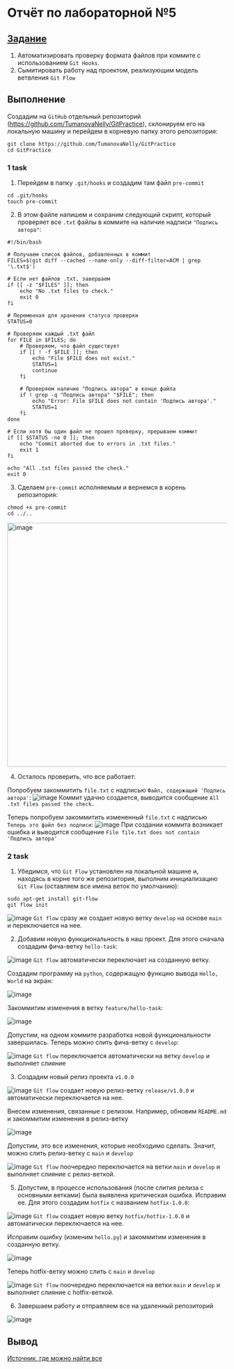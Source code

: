 # Отчёт по лабораторной №5
## [Задание](README.md)
1) Автоматизировать проверку формата файлов при коммите с использованием `Git Hooks`.
2) Сымитировать работу над проектом, реализующим модель ветвления `Git Flow`

## Выполнение 
Создадим на `GitHub` отдельный репозиторий (https://github.com/TumanovaNelly/GitPractice), склонируем его на локальную машину и перейдем в корневую папку этого репозитория:
```
git clone https://github.com/TumanovaNelly/GitPractice
cd GitPractice
```
### 1 task
1. Перейдем в папку `.git/hooks` и создадим там файл `pre-commit`
```
cd .git/hooks
touch pre-commit
```
2. В этом файле напишем и сохраним следующий скрипт, который проверяет все `.txt` файлы в коммите на наличие надписи `"Подпись автора"`:
```
#!/bin/bash

# Получаем список файлов, добавленных в коммит
FILES=$(git diff --cached --name-only --diff-filter=ACM | grep '\.txt$')

# Если нет файлов .txt, завершаем
if [[ -z "$FILES" ]]; then
    echo "No .txt files to check."
    exit 0
fi

# Переменная для хранения статуса проверки
STATUS=0

# Проверяем каждый .txt файл
for FILE in $FILES; do
    # Проверяем, что файл существует
    if [[ ! -f $FILE ]]; then
        echo "File $FILE does not exist."
        STATUS=1
        continue
    fi

    # Проверяем наличие "Подпись автора" в конце файла
    if ! grep -q "Подпись автора" "$FILE"; then
        echo "Error: File $FILE does not contain 'Подпись автора'."
        STATUS=1
    fi
done

# Если хотя бы один файл не прошел проверку, прерываем коммит
if [[ $STATUS -ne 0 ]]; then
    echo "Commit aborted due to errors in .txt files."
    exit 1
fi

echo "All .txt files passed the check."
exit 0
```
3. Сделаем `pre-commit` исполняемым и вернемся в корень репозитория:
```
chmod +x pre-commit
cd ../..
```
<img width="559" alt="image" src="https://github.com/user-attachments/assets/19eef356-a0c8-48db-8d6a-1f3f7815955e"/>

4. Осталось проверить, что все работает:

Попробуем закоммитить `file.txt` с надписью `Файл, содержащий 'Подпись автора'`:
![image](https://github.com/user-attachments/assets/0a5f0b45-63f8-47b9-870b-3bfe6315d286)
Коммит удачно создается, выводится сообщение `All .txt files passed the check.`

Теперь попробуем закоммитить измененный `file.txt` с надписью `Теперь это файл без подписи`:
![image](https://github.com/user-attachments/assets/3f154848-2dc0-4207-ab27-d4412ff9525b)
При создании коммита возникает ошибка и выводится сообщение `File file.txt does not contain 'Подпись автора'`

### 2 task
1. Убедимся, что `Git Flow` установлен на локальной машине и, находясь в корне того же репозитория, выполним инициализацию `Git Flow` (оставляем все имена веток по умолчанию):
```
sudo apt-get install git-flow
git flow init
```

![image](https://github.com/user-attachments/assets/b220a1da-a1df-42ef-b53c-21dc61df3a83)
`Git flow` сразу же создает новую ветку `develop` на основе `main` и переключается на нее. 

2. Добавим новую функциональность в наш проект. Для этого сначала создадим фича-ветку `hello-task`:

![image](https://github.com/user-attachments/assets/62192602-0fcc-4da2-a5c0-cf93015c98fc)
`Git flow` автоматически переключает на созданную ветку.

Создадим программу на `python`, содержащую функцию вывода `Hello, World` на экран:

![image](https://github.com/user-attachments/assets/b7711346-c92c-47b2-a66b-9d87cea1bf50)

Закоммитим изменения в ветку `feature/hello-task`:

![image](https://github.com/user-attachments/assets/e3885f7a-7eff-4666-bdaf-5ef30c72a97f)

Допустим, на одном коммите разработка новой функциональности завершилась. Теперь можно слить фича-ветку с `develop`:

![image](https://github.com/user-attachments/assets/e27b63eb-5075-4dab-8a8e-dabf655e8806)
`Git flow` переключается автоматически на ветку `develop` и выполняет слияние

3. Создадим новый релиз проекта `v1.0.0`

![image](https://github.com/user-attachments/assets/d44d9ab2-6c50-4209-9a7d-0e28f957e016)
`Git flow` создает новую релиз-ветку `release/v1.0.0` и автоматически переключается на нее.

Внесем изменения, связанные с релизом. Например, обновим `README.md` и закоммитим изменения в релиз-ветку

![image](https://github.com/user-attachments/assets/d4de41d3-529b-4649-aff0-f9dbe6debe52)

Допустим, это все изменения, которые необходимо сделать. Значит, можно слить релиз-ветку с `main` и `develop`

![image](https://github.com/user-attachments/assets/429d78a3-2095-42e8-a583-d60a94895da2)
`Git flow` поочередно переключается на ветки `main` и `develop` и выполняет слияние с релиз-веткой.

5. Допустим, в процессе использования (после слития релиза с основными ветками) была выявлена критическая ошибка. Исправим ее. Для этого создадим `hotfix` с названием `hotfix-1.0.0`:

![image](https://github.com/user-attachments/assets/e77dc04c-41a2-49f4-8364-111940cdea84)
`Git flow` создает новую ветку `hotfix/hotfix-1.0.0` и автоматически переключается на нее.

Исправим ошибку (изменим `hello.py`) и закоммитим изменения в созданную ветку.

![image](https://github.com/user-attachments/assets/b8937073-e460-45b2-b879-44e4ec3a9ed2)

Теперь hotfix-ветку можно слить с `main` и `develop`

![image](https://github.com/user-attachments/assets/cd506660-dd37-424b-b881-31435d0e1328)
`Git flow` поочередно переключается на ветки `main` и `develop` и выполняет слияние с hotfix-веткой.

6. Завершаем работу и отправляем все на удаленный репозиторий

![image](https://github.com/user-attachments/assets/b4585faf-2450-4d1f-bf4d-0a6de5c35ca3)


## Вывод
[Источник, где можно найти все](https://www.google.com/)
